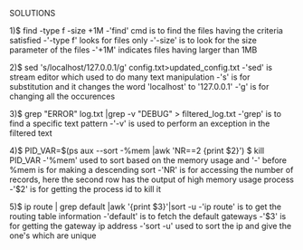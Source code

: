 SOLUTIONS

1)$ find -type f -size +1M
  -'find' cmd is to find the files having the criteria satisfied
  -'-type f' looks for files only
  -'-size' is to look for the size parameter of the files
  -'+1M' indicates files having larger than 1MB

2)$ sed 's/localhost/127.0.0.1/g' config.txt>updated_config.txt
  -'sed' is stream editor which used to do many text manipulation
  -'s' is for substitution and it changes the word 'localhost' to '127.0.0.1' 
  -'g' is for changing all the occurences 

3)$ grep "ERROR" log.txt |grep -v "DEBUG" > filtered_log.txt
  -'grep' is to find a specific text pattern
  -'-v' is used to perform an exception in the filtered text

4)$ PID_VAR=$(ps aux --sort -%mem |awk 'NR==2 {print $2}')
  $ kill PID_VAR
  -'%mem' used to sort based on the memory usage and '-' before %mem is for making a descending sort
  -'NR' is for accessing the number of records, here the second row has the output of high memory usage process
  -'$2' is for getting the process id to kill it 

5)$ ip route | grep default |awk '{print $3}'|sort -u
  -'ip route' is to get the routing table information
  -'default' is to fetch the default gateways
  -'$3' is for getting the gateway ip address
  -'sort -u' used to sort the ip and give the one's which are unique
